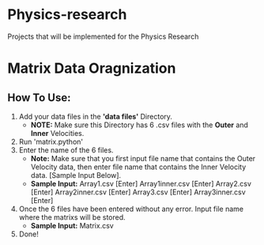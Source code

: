 # Physics-research
Projects that will be implemented for the Physics Research

# Matrix Data Oragnization
## How To Use:
1. Add your data files in the **'data files'** Directory.
    - **NOTE:** Make sure this Directory has 6 .csv files with the **Outer** and **Inner** Velocities.
2. Run 'matrix.python'
3. Enter the name of the 6 files.
   - **Note:** Make sure that you first input file name that contains the Outer Velocity data, then enter file name that contains the Inner Velocity data. [Sample Input Below].
    - **Sample Input:** Array1.csv [Enter] Array1inner.csv [Enter] Array2.csv [Enter] Array2inner.csv [Enter] Array3.csv [Enter] Array3inner.csv [Enter]
4. Once the 6 files have been entered without any error. Input file name where the matrixs will be stored.
     - **Sample Input:** Matrix.csv
5. Done!
